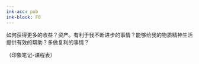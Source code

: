 ```yaml
---
ink-acc: pub
ink-block: F0
---
```


如何获得更多的收益？资产。有利于我不断进步的事情？能够给我的物质精神生活提供有效的帮助？多做复利的事情？

（印象笔记-课程表）